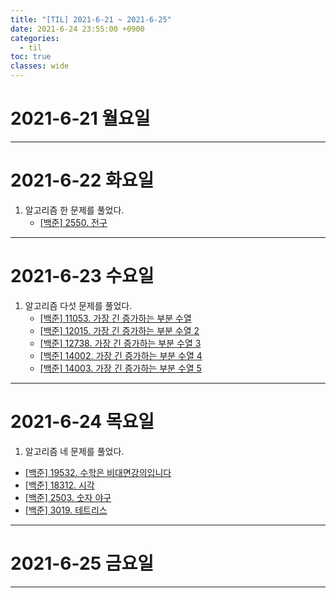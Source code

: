 ```yaml
---
title: "[TIL] 2021-6-21 ~ 2021-6-25"
date: 2021-6-24 23:55:00 +0900
categories:
  - til
toc: true
classes: wide
---
```


# 2021-6-21 월요일

---

# 2021-6-22 화요일

1. 알고리즘 한 문제를 풀었다.
   - [[백준] 2550. 전구](https://ddb8036631.github.io/boj/2550_전구)

---

# 2021-6-23 수요일

1. 알고리즘 다섯 문제를 풀었다.
   - [[백준] 11053. 가장 긴 증가하는 부분 수열](https://ddb8036631.github.io/boj/11053_가장-긴-증가하는-부분-수열)
   - [[백준] 12015. 가장 긴 증가하는 부분 수열 2](https://ddb8036631.github.io/boj/12015_가장-긴-증가하는-부분-수열-2)
   - [[백준] 12738. 가장 긴 증가하는 부분 수열 3](https://ddb8036631.github.io/boj/12738_가장-긴-증가하는-부분-수열-3)
   - [[백준] 14002. 가장 긴 증가하는 부분 수열 4](https://ddb8036631.github.io/boj/14002_가장-긴-증가하는-부분-수열-4)
   - [[백준] 14003. 가장 긴 증가하는 부분 수열 5](https://ddb8036631.github.io/boj/14003_가장-긴-증가하는-부분-수열)

---

# 2021-6-24 목요일

1. 알고리즘 네 문제를 풀었다.
  - [[백준] 19532. 수학은 비대면강의입니다](https://ddb8036631.github.io/boj/19532_수학은-비대면강의입니다)
  - [[백준] 18312. 시각](https://ddb8036631.github.io/boj/18312_시각)
  - [[백준] 2503. 숫자 야구](https://ddb8036631.github.io/boj/2503_숫자-야구)
  - [[백준] 3019. 테트리스](https://ddb8036631.github.io/boj/3019_테트리스)

---

# 2021-6-25 금요일

---